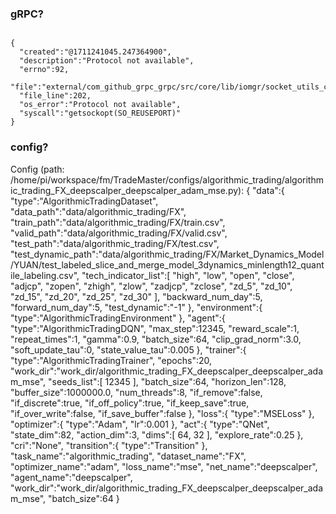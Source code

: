 
### gRPC?

```

{
  "created":"@1711241045.247364900",
  "description":"Protocol not available",
  "errno":92,
  "file":"external/com_github_grpc_grpc/src/core/lib/iomgr/socket_utils_common_posix.cc",
  "file_line":202,
  "os_error":"Protocol not available",
  "syscall":"getsockopt(SO_REUSEPORT)"
}

```

### config?

Config (path: /home/pi/workspace/fm/TradeMaster/configs/algorithmic_trading/algorithmic_trading_FX_deepscalper_deepscalper_adam_mse.py):
{
  "data":{
    "type":"AlgorithmicTradingDataset",
    "data_path":"data/algorithmic_trading/FX",
    "train_path":"data/algorithmic_trading/FX/train.csv",
    "valid_path":"data/algorithmic_trading/FX/valid.csv",
    "test_path":"data/algorithmic_trading/FX/test.csv",
    "test_dynamic_path":"data/algorithmic_trading/FX/Market_Dynamics_Model/YUAN/test_labeled_slice_and_merge_model_3dynamics_minlength12_quantile_labeling.csv",
    "tech_indicator_list":[
      "high",
      "low",
      "open",
      "close",
      "adjcp",
      "zopen",
      "zhigh",
      "zlow",
      "zadjcp",
      "zclose",
      "zd_5",
      "zd_10",
      "zd_15",
      "zd_20",
      "zd_25",
      "zd_30"
    ],
    "backward_num_day":5,
    "forward_num_day":5,
    "test_dynamic":"-1"
  },
  "environment":{
    "type":"AlgorithmicTradingEnvironment"
  },
  "agent":{
    "type":"AlgorithmicTradingDQN",
    "max_step":12345,
    "reward_scale":1,
    "repeat_times":1,
    "gamma":0.9,
    "batch_size":64,
    "clip_grad_norm":3.0,
    "soft_update_tau":0,
    "state_value_tau":0.005
  },
  "trainer":{
    "type":"AlgorithmicTradingTrainer",
    "epochs":20,
    "work_dir":"work_dir/algorithmic_trading_FX_deepscalper_deepscalper_adam_mse",
    "seeds_list":[
      12345
    ],
    "batch_size":64,
    "horizon_len":128,
    "buffer_size":1000000.0,
    "num_threads":8,
    "if_remove":false,
    "if_discrete":true,
    "if_off_policy":true,
    "if_keep_save":true,
    "if_over_write":false,
    "if_save_buffer":false
  },
  "loss":{
    "type":"MSELoss"
  },
  "optimizer":{
    "type":"Adam",
    "lr":0.001
  },
  "act":{
    "type":"QNet",
    "state_dim":82,
    "action_dim":3,
    "dims":[
      64,
      32
    ],
    "explore_rate":0.25
  },
  "cri":"None",
  "transition":{
    "type":"Transition"
  },
  "task_name":"algorithmic_trading",
  "dataset_name":"FX",
  "optimizer_name":"adam",
  "loss_name":"mse",
  "net_name":"deepscalper",
  "agent_name":"deepscalper",
  "work_dir":"work_dir/algorithmic_trading_FX_deepscalper_deepscalper_adam_mse",
  "batch_size":64
}

```
